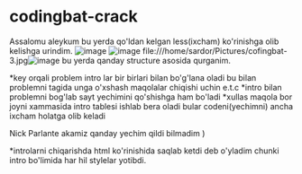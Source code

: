# codingbat-crack
Assalomu aleykum 
bu yerda qo'ldan kelgan less(ixcham) ko'rinishga olib kelishga urindim.
![image](https://user-images.githubusercontent.com/94357474/161634778-12cdcc44-3aff-4889-8709-8306474bf3e2.png)
![image](https://user-images.githubusercontent.com/94357474/161634861-e3446288-517a-43e1-b701-2a05b6339f96.png)
file:///home/sardor/Pictures/cofingbat-3.jpg![image](https://user-images.githubusercontent.com/94357474/161635928-56bcf0f8-661b-4eb4-8dee-5288bb00e1c4.png)
bu yerda qanday structure asosida qurganim.

*key orqali problem intro lar bir birlari bilan bo'g'lana oladi bu bilan problemni tagida unga o'xshash maqolalar chiqishi uchin e.t.c
*intro bilan problemni bog'lab sayt yechimini qo'shishga ham bo'ladi
*xullas maqola bor joyni xammasida intro tablesi ishlab bera oladi
bular codeni(yechimni) ancha ixcham holatga olib keladi

Nick Parlante akamiz qanday yechim qildi bilmadim )

*introlarni chiqarishda html ko'rinishida saqlab ketdi deb o'yladim chunki intro bo'limida har hil stylelar yotibdi.
